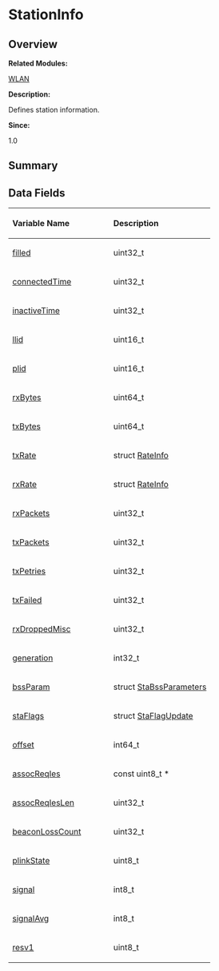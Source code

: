 # StationInfo<a name="EN-US_TOPIC_0000001055039556"></a>

## **Overview**<a name="section931289469093537"></a>

**Related Modules:**

[WLAN](wlan.md)

**Description:**

Defines station information. 

**Since:**

1.0

## **Summary**<a name="section863769761093537"></a>

## Data Fields<a name="pub-attribs"></a>

<a name="table147021378093537"></a>
<table><thead align="left"><tr id="row1714980147093537"><th class="cellrowborder" valign="top" width="50%" id="mcps1.1.3.1.1"><p id="p361654432093537"><a name="p361654432093537"></a><a name="p361654432093537"></a>Variable Name</p>
</th>
<th class="cellrowborder" valign="top" width="50%" id="mcps1.1.3.1.2"><p id="p143259684093537"><a name="p143259684093537"></a><a name="p143259684093537"></a>Description</p>
</th>
</tr>
</thead>
<tbody><tr id="row1423704558093537"><td class="cellrowborder" valign="top" width="50%" headers="mcps1.1.3.1.1 "><p id="p1600968892093537"><a name="p1600968892093537"></a><a name="p1600968892093537"></a><a href="wlan.md#ga14e0c28a09471313507c1ef6f704ad8a">filled</a></p>
</td>
<td class="cellrowborder" valign="top" width="50%" headers="mcps1.1.3.1.2 "><p id="p2090439937093537"><a name="p2090439937093537"></a><a name="p2090439937093537"></a>uint32_t </p>
</td>
</tr>
<tr id="row1973265494093537"><td class="cellrowborder" valign="top" width="50%" headers="mcps1.1.3.1.1 "><p id="p1224330622093537"><a name="p1224330622093537"></a><a name="p1224330622093537"></a><a href="wlan.md#ga7a260a68741622c415faa30f345802f1">connectedTime</a></p>
</td>
<td class="cellrowborder" valign="top" width="50%" headers="mcps1.1.3.1.2 "><p id="p1380386229093537"><a name="p1380386229093537"></a><a name="p1380386229093537"></a>uint32_t </p>
</td>
</tr>
<tr id="row2011722781093537"><td class="cellrowborder" valign="top" width="50%" headers="mcps1.1.3.1.1 "><p id="p1416706714093537"><a name="p1416706714093537"></a><a name="p1416706714093537"></a><a href="wlan.md#ga6326315bb50ed95fc0ce5ce65177cb78">inactiveTime</a></p>
</td>
<td class="cellrowborder" valign="top" width="50%" headers="mcps1.1.3.1.2 "><p id="p1529839415093537"><a name="p1529839415093537"></a><a name="p1529839415093537"></a>uint32_t </p>
</td>
</tr>
<tr id="row161929616093537"><td class="cellrowborder" valign="top" width="50%" headers="mcps1.1.3.1.1 "><p id="p381441240093537"><a name="p381441240093537"></a><a name="p381441240093537"></a><a href="wlan.md#gadc926d27f91b736e04f9ba2ffe663aeb">llid</a></p>
</td>
<td class="cellrowborder" valign="top" width="50%" headers="mcps1.1.3.1.2 "><p id="p868082093537"><a name="p868082093537"></a><a name="p868082093537"></a>uint16_t </p>
</td>
</tr>
<tr id="row377431763093537"><td class="cellrowborder" valign="top" width="50%" headers="mcps1.1.3.1.1 "><p id="p379011900093537"><a name="p379011900093537"></a><a name="p379011900093537"></a><a href="wlan.md#ga7dedfef626385689a1baa20e9764ff05">plid</a></p>
</td>
<td class="cellrowborder" valign="top" width="50%" headers="mcps1.1.3.1.2 "><p id="p2143623416093537"><a name="p2143623416093537"></a><a name="p2143623416093537"></a>uint16_t </p>
</td>
</tr>
<tr id="row660848593093537"><td class="cellrowborder" valign="top" width="50%" headers="mcps1.1.3.1.1 "><p id="p449024195093537"><a name="p449024195093537"></a><a name="p449024195093537"></a><a href="wlan.md#ga8445328bc8d5cc4ba8bc5d5f8ec0c1fa">rxBytes</a></p>
</td>
<td class="cellrowborder" valign="top" width="50%" headers="mcps1.1.3.1.2 "><p id="p371057888093537"><a name="p371057888093537"></a><a name="p371057888093537"></a>uint64_t </p>
</td>
</tr>
<tr id="row297785679093537"><td class="cellrowborder" valign="top" width="50%" headers="mcps1.1.3.1.1 "><p id="p153006956093537"><a name="p153006956093537"></a><a name="p153006956093537"></a><a href="wlan.md#ga3084ceeea5b4c0ab032f59f5c5988ef8">txBytes</a></p>
</td>
<td class="cellrowborder" valign="top" width="50%" headers="mcps1.1.3.1.2 "><p id="p1934046601093537"><a name="p1934046601093537"></a><a name="p1934046601093537"></a>uint64_t </p>
</td>
</tr>
<tr id="row1253619364093537"><td class="cellrowborder" valign="top" width="50%" headers="mcps1.1.3.1.1 "><p id="p2093841889093537"><a name="p2093841889093537"></a><a name="p2093841889093537"></a><a href="wlan.md#ga959e150b0327d9a30db768aec89426ae">txRate</a></p>
</td>
<td class="cellrowborder" valign="top" width="50%" headers="mcps1.1.3.1.2 "><p id="p253281795093537"><a name="p253281795093537"></a><a name="p253281795093537"></a>struct <a href="rateinfo.md">RateInfo</a> </p>
</td>
</tr>
<tr id="row1434360728093537"><td class="cellrowborder" valign="top" width="50%" headers="mcps1.1.3.1.1 "><p id="p1222817553093537"><a name="p1222817553093537"></a><a name="p1222817553093537"></a><a href="wlan.md#ga7ccb9050859ba196054590b2294f3a40">rxRate</a></p>
</td>
<td class="cellrowborder" valign="top" width="50%" headers="mcps1.1.3.1.2 "><p id="p752246586093537"><a name="p752246586093537"></a><a name="p752246586093537"></a>struct <a href="rateinfo.md">RateInfo</a> </p>
</td>
</tr>
<tr id="row1259927705093537"><td class="cellrowborder" valign="top" width="50%" headers="mcps1.1.3.1.1 "><p id="p1914463874093537"><a name="p1914463874093537"></a><a name="p1914463874093537"></a><a href="wlan.md#gac890bb6b9e08670ec2bb1a0c41ab1cdc">rxPackets</a></p>
</td>
<td class="cellrowborder" valign="top" width="50%" headers="mcps1.1.3.1.2 "><p id="p163488574093537"><a name="p163488574093537"></a><a name="p163488574093537"></a>uint32_t </p>
</td>
</tr>
<tr id="row49570808093537"><td class="cellrowborder" valign="top" width="50%" headers="mcps1.1.3.1.1 "><p id="p1501121691093537"><a name="p1501121691093537"></a><a name="p1501121691093537"></a><a href="wlan.md#ga0f048248764942c6717dce0695039c1d">txPackets</a></p>
</td>
<td class="cellrowborder" valign="top" width="50%" headers="mcps1.1.3.1.2 "><p id="p1043895470093537"><a name="p1043895470093537"></a><a name="p1043895470093537"></a>uint32_t </p>
</td>
</tr>
<tr id="row1308603609093537"><td class="cellrowborder" valign="top" width="50%" headers="mcps1.1.3.1.1 "><p id="p720570521093537"><a name="p720570521093537"></a><a name="p720570521093537"></a><a href="wlan.md#gaae49c0ae8a58b58adf92be62af7147fd">txPetries</a></p>
</td>
<td class="cellrowborder" valign="top" width="50%" headers="mcps1.1.3.1.2 "><p id="p1979524802093537"><a name="p1979524802093537"></a><a name="p1979524802093537"></a>uint32_t </p>
</td>
</tr>
<tr id="row205802377093537"><td class="cellrowborder" valign="top" width="50%" headers="mcps1.1.3.1.1 "><p id="p354806998093537"><a name="p354806998093537"></a><a name="p354806998093537"></a><a href="wlan.md#gab02c662294106f07045b103fcf4eb689">txFailed</a></p>
</td>
<td class="cellrowborder" valign="top" width="50%" headers="mcps1.1.3.1.2 "><p id="p1312728796093537"><a name="p1312728796093537"></a><a name="p1312728796093537"></a>uint32_t </p>
</td>
</tr>
<tr id="row1342817828093537"><td class="cellrowborder" valign="top" width="50%" headers="mcps1.1.3.1.1 "><p id="p571096849093537"><a name="p571096849093537"></a><a name="p571096849093537"></a><a href="wlan.md#ga9506e6f1cd855cf8116dd650f68966ac">rxDroppedMisc</a></p>
</td>
<td class="cellrowborder" valign="top" width="50%" headers="mcps1.1.3.1.2 "><p id="p673351505093537"><a name="p673351505093537"></a><a name="p673351505093537"></a>uint32_t </p>
</td>
</tr>
<tr id="row13462788093537"><td class="cellrowborder" valign="top" width="50%" headers="mcps1.1.3.1.1 "><p id="p2042874925093537"><a name="p2042874925093537"></a><a name="p2042874925093537"></a><a href="wlan.md#ga4b17833011fe840879c7bcd74aac9f9d">generation</a></p>
</td>
<td class="cellrowborder" valign="top" width="50%" headers="mcps1.1.3.1.2 "><p id="p1512864087093537"><a name="p1512864087093537"></a><a name="p1512864087093537"></a>int32_t </p>
</td>
</tr>
<tr id="row1183964628093537"><td class="cellrowborder" valign="top" width="50%" headers="mcps1.1.3.1.1 "><p id="p160579098093537"><a name="p160579098093537"></a><a name="p160579098093537"></a><a href="wlan.md#ga0b38e5935241d2f3cd05c2e5bba1c8e1">bssParam</a></p>
</td>
<td class="cellrowborder" valign="top" width="50%" headers="mcps1.1.3.1.2 "><p id="p1179178268093537"><a name="p1179178268093537"></a><a name="p1179178268093537"></a>struct <a href="stabssparameters.md">StaBssParameters</a> </p>
</td>
</tr>
<tr id="row473254529093537"><td class="cellrowborder" valign="top" width="50%" headers="mcps1.1.3.1.1 "><p id="p752107199093537"><a name="p752107199093537"></a><a name="p752107199093537"></a><a href="wlan.md#gae3d8b6844b2838f2622405f27d9eb33b">staFlags</a></p>
</td>
<td class="cellrowborder" valign="top" width="50%" headers="mcps1.1.3.1.2 "><p id="p1965788755093537"><a name="p1965788755093537"></a><a name="p1965788755093537"></a>struct <a href="staflagupdate.md">StaFlagUpdate</a> </p>
</td>
</tr>
<tr id="row739805167093537"><td class="cellrowborder" valign="top" width="50%" headers="mcps1.1.3.1.1 "><p id="p1131944422093537"><a name="p1131944422093537"></a><a name="p1131944422093537"></a><a href="wlan.md#ga5f5c974dbd2e5608b3ea2e768e4559ca">offset</a></p>
</td>
<td class="cellrowborder" valign="top" width="50%" headers="mcps1.1.3.1.2 "><p id="p737864551093537"><a name="p737864551093537"></a><a name="p737864551093537"></a>int64_t </p>
</td>
</tr>
<tr id="row1024649263093537"><td class="cellrowborder" valign="top" width="50%" headers="mcps1.1.3.1.1 "><p id="p450830896093537"><a name="p450830896093537"></a><a name="p450830896093537"></a><a href="wlan.md#gac2e13b44df4b4df0018f801f8a9e0494">assocReqIes</a></p>
</td>
<td class="cellrowborder" valign="top" width="50%" headers="mcps1.1.3.1.2 "><p id="p108536434093537"><a name="p108536434093537"></a><a name="p108536434093537"></a>const uint8_t * </p>
</td>
</tr>
<tr id="row1648584414093537"><td class="cellrowborder" valign="top" width="50%" headers="mcps1.1.3.1.1 "><p id="p1793585975093537"><a name="p1793585975093537"></a><a name="p1793585975093537"></a><a href="wlan.md#ga7822f8e474e18a4f7ae7cee7cbd9bc7c">assocReqIesLen</a></p>
</td>
<td class="cellrowborder" valign="top" width="50%" headers="mcps1.1.3.1.2 "><p id="p290210094093537"><a name="p290210094093537"></a><a name="p290210094093537"></a>uint32_t </p>
</td>
</tr>
<tr id="row260905741093537"><td class="cellrowborder" valign="top" width="50%" headers="mcps1.1.3.1.1 "><p id="p54881727093537"><a name="p54881727093537"></a><a name="p54881727093537"></a><a href="wlan.md#gaa669232960c93e73558062e466d0fb02">beaconLossCount</a></p>
</td>
<td class="cellrowborder" valign="top" width="50%" headers="mcps1.1.3.1.2 "><p id="p1697307340093537"><a name="p1697307340093537"></a><a name="p1697307340093537"></a>uint32_t </p>
</td>
</tr>
<tr id="row320858543093537"><td class="cellrowborder" valign="top" width="50%" headers="mcps1.1.3.1.1 "><p id="p1050051108093537"><a name="p1050051108093537"></a><a name="p1050051108093537"></a><a href="wlan.md#gaf505fd1078d9f5a0d5374d9538e8d5bb">plinkState</a></p>
</td>
<td class="cellrowborder" valign="top" width="50%" headers="mcps1.1.3.1.2 "><p id="p70182962093537"><a name="p70182962093537"></a><a name="p70182962093537"></a>uint8_t </p>
</td>
</tr>
<tr id="row506625510093537"><td class="cellrowborder" valign="top" width="50%" headers="mcps1.1.3.1.1 "><p id="p2105467914093537"><a name="p2105467914093537"></a><a name="p2105467914093537"></a><a href="wlan.md#gaf34477153f092bd07bd8a80ca29d16bf">signal</a></p>
</td>
<td class="cellrowborder" valign="top" width="50%" headers="mcps1.1.3.1.2 "><p id="p1238548911093537"><a name="p1238548911093537"></a><a name="p1238548911093537"></a>int8_t </p>
</td>
</tr>
<tr id="row1079618235093537"><td class="cellrowborder" valign="top" width="50%" headers="mcps1.1.3.1.1 "><p id="p1840673850093537"><a name="p1840673850093537"></a><a name="p1840673850093537"></a><a href="wlan.md#ga5423c3f5c2797588018ae3e32582e0bf">signalAvg</a></p>
</td>
<td class="cellrowborder" valign="top" width="50%" headers="mcps1.1.3.1.2 "><p id="p1677010999093537"><a name="p1677010999093537"></a><a name="p1677010999093537"></a>int8_t </p>
</td>
</tr>
<tr id="row1706490328093537"><td class="cellrowborder" valign="top" width="50%" headers="mcps1.1.3.1.1 "><p id="p1993176621093537"><a name="p1993176621093537"></a><a name="p1993176621093537"></a><a href="wlan.md#ga4bf7e03861cdefd017d6669994a1df43">resv1</a></p>
</td>
<td class="cellrowborder" valign="top" width="50%" headers="mcps1.1.3.1.2 "><p id="p1291181748093537"><a name="p1291181748093537"></a><a name="p1291181748093537"></a>uint8_t </p>
</td>
</tr>
</tbody>
</table>

